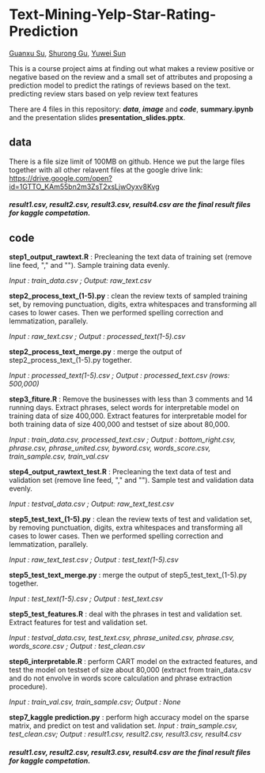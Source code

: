# Text-Mining-Yelp-Star-Rating-Prediction
[Guanxu Su](https://github.com/GuanxuSu), [Shurong Gu](https://github.com/JacquelineGu), [Yuwei Sun](https://github.com/YuweiS)

This is a course project aims at finding out what makes a review positive or negative based on the review and a small set of attributes and proposing a prediction model to predict the ratings of reviews based on the text.
predicting review stars based on yelp review text features

There are 4 files in this repository: ***data***, ***image*** and ***code***, **summary.ipynb** and the presentation slides **presentation_slides.pptx**.

## **data** 

There is a file size limit of 100MB on github. Hence we put the large files together with all other relavent files at the google drive link: https://drive.google.com/open?id=1GTTO_KAm55bn2m3ZsT2xsLjwOyxv8Kvg

##### *result1.csv, result2.csv, result3.csv, result4.csv* are the final result files for kaggle competation.


## **code**

**step1_output_rawtext.R** : Precleaning the text data of training set (remove line feed, "," and "\"). Sample training data evenly. 

*Input : train_data.csv ; Output: raw_text.csv*

**step2_process_text_(1-5).py** : clean the review texts of sampled training set, by removing punctuation, digits, extra whitespaces and transforming all cases to lower cases. Then we performed spelling correction and lemmatization, parallely. 

*Input : raw_text.csv ; Output : processed_text(1-5).csv*

**step2_process_text_merge.py** : merge the output of step2_process_text_(1-5).py together. 

*Input : processed_text(1-5).csv ; Output : processed_text.csv (rows: 500,000)*

**step3_fiture.R** : Remove the businesses with less than 3 comments and 14 running days. Extract phrases, select words for interpretable model on training data of size 400,000. Extract features for interpretable model for both training data of size 400,000 and testset of size about 80,000.

*Input : train_data.csv, processed_text.csv ; Output : bottom_right.csv, phrase.csv, phrase_united.csv, byword.csv, words_score.csv, train_sample.csv, train_val.csv*

**step4_output_rawtext_test.R** : Precleaning the text data of test and validation set (remove line feed, "," and "\"). Sample test and validation data evenly.

*Input : testval_data.csv ; Output: raw_text_test.csv*

**step5_test_text_(1-5).py** : clean the review texts of test and validation set, by removing punctuation, digits, extra whitespaces and transforming all cases to lower cases. Then we performed spelling correction and lemmatization, parallely. 

*Input : raw_text_test.csv ; Output : test_text(1-5).csv*

**step5_test_text_merge.py** : merge the output of step5_test_text_(1-5).py together. 

*Input : test_text(1-5).csv ; Output : test_text.csv*

**step5_test_features.R** : deal with the phrases in test and validation set. Extract features for test and validation set.

*Input : testval_data.csv, test_text.csv, phrase_united.csv, phrase.csv, words_score.csv ; Output : test_clean.csv*

**step6_interpretable.R** : perform CART model on the extracted features, and test the model on testset of size about 80,000 (extract from train_data.csv and do not envolve in words score calculation and phrase extraction procedure).

*Input : train_val.csv, train_sample.csv; Output : None*

**step7_kaggle prediction.py** : perform high accuracy model on the sparse matrix, and predict on test and validation set.
*Input : train_sample.csv, test_clean.csv; Output : result1.csv, result2.csv, result3.csv, result4.csv*

##### *result1.csv, result2.csv, result3.csv, result4.csv* are the final result files for kaggle competation.
